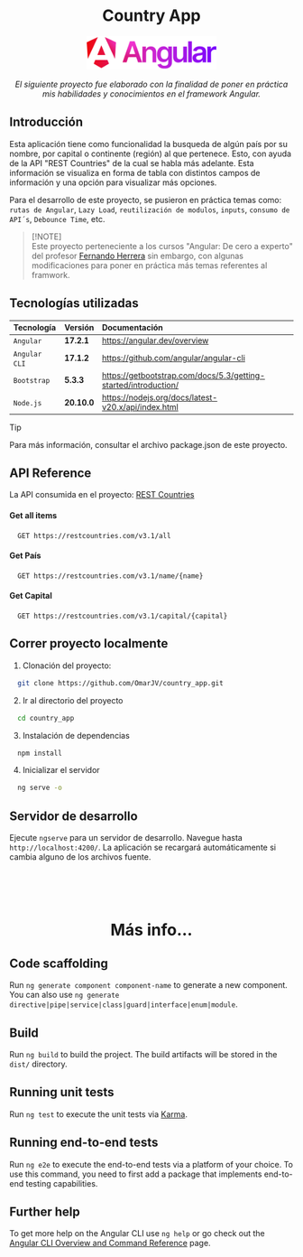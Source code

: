 
<div align='center'>
  <h1>Country App</h1>
  <img height="60" src="./src/assets/angular-logo-512.png">

  <i>El siguiente proyecto fue elaborado con la finalidad de poner en práctica mis habilidades y conocimientos en el framework Angular.</i>

</div>

## Introducción

Esta aplicación tiene como funcionalidad la busqueda de algún país por su nombre, por capital o continente (región) al que pertenece. Esto, con ayuda de la API "REST Countries" de la cual se habla más adelante. Esta información se visualiza en forma de tabla con distintos campos de información y una opción para visualizar más opciones.


Para el desarrollo de este proyecto, se pusieron en práctica temas como: `rutas de Angular`, `Lazy Load`, `reutilización de modulos`, `inputs`, `consumo de API´s`, `Debounce Time`, etc.

> [!NOTE]\
> Este proyecto perteneciente a los cursos "Angular: De cero a experto" del profesor [Fernando Herrera](https://www.udemy.com/course/angular-fernando-herrera/) sin embargo, con algunas modificaciones para poner en práctica más temas referentes al framwork. 



## Tecnologías utilizadas


| Tecnología     | Versión     | Documentación                           |
| :------------- | :---------- | :-------------------------------------- |
| `Angular`      | **17.2.1**  | https://angular.dev/overview            |
| `Angular CLI`  | **17.1.2**  | https://github.com/angular/angular-cli  |
| `Bootstrap`    | **5.3.3**   | https://getbootstrap.com/docs/5.3/getting-started/introduction/|
| `Node.js`      | **20.10.0** | https://nodejs.org/docs/latest-v20.x/api/index.html |


> [!TIP] 
> Para más información, consultar el archivo package.json de este proyecto.


## API Reference

La API consumida en el proyecto: [REST Countries](https://restcountries.com/#rest-countries)

#### Get all items

```http
  GET https://restcountries.com/v3.1/all
```

#### Get País

```http
  GET https://restcountries.com/v3.1/name/{name}
```

#### Get Capital

```http
  GET https://restcountries.com/v3.1/capital/{capital}
```

## Correr proyecto localmente

1. Clonación del proyecto:

```bash
  git clone https://github.com/OmarJV/country_app.git
```

2. Ir al directorio del proyecto

```bash
  cd country_app
```

3. Instalación de dependencias

```bash
  npm install
```

4. Inicializar el servidor

```bash
  ng serve -o
```


## Servidor de desarrollo

Ejecute `ngserve` para un servidor de desarrollo. Navegue hasta `http://localhost:4200/`. La aplicación se recargará automáticamente si cambia alguno de los archivos fuente.

<div align="center">
  <br>
  <br>
  <br>
  <h1>Más info...
</div>

## Code scaffolding

Run `ng generate component component-name` to generate a new component. You can also use `ng generate directive|pipe|service|class|guard|interface|enum|module`.

## Build

Run `ng build` to build the project. The build artifacts will be stored in the `dist/` directory.

## Running unit tests

Run `ng test` to execute the unit tests via [Karma](https://karma-runner.github.io).

## Running end-to-end tests

Run `ng e2e` to execute the end-to-end tests via a platform of your choice. To use this command, you need to first add a package that implements end-to-end testing capabilities.

## Further help

To get more help on the Angular CLI use `ng help` or go check out the [Angular CLI Overview and Command Reference](https://angular.io/cli) page.
